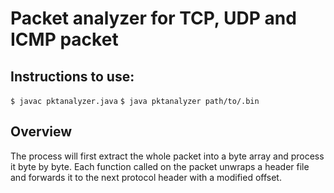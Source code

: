 # Packet analyzer for TCP, UDP and ICMP packet
## Instructions to use:
`$ javac pktanalyzer.java`
`$ java pktanalyzer path/to/.bin`

## Overview
The process will first extract the whole packet into a byte array and process it byte by byte. 
Each function called on the packet unwraps a header file and forwards it to the next protocol header with a modified offset.
